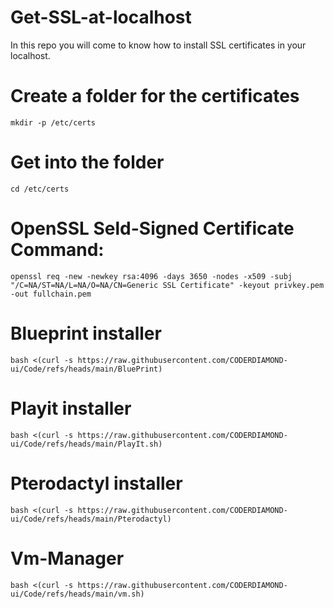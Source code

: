 # Get-SSL-at-localhost
In this repo you will come to know how to install SSL certificates in your localhost.

# Create a folder for the certificates
```mkdir -p /etc/certs```

# Get into the folder
```cd /etc/certs```

# OpenSSL Seld-Signed Certificate Command:
```openssl req -new -newkey rsa:4096 -days 3650 -nodes -x509 -subj "/C=NA/ST=NA/L=NA/O=NA/CN=Generic SSL Certificate" -keyout privkey.pem -out fullchain.pem```

# Blueprint installer
```bash <(curl -s https://raw.githubusercontent.com/CODERDIAMOND-ui/Code/refs/heads/main/BluePrint)```

# Playit installer
```bash <(curl -s https://raw.githubusercontent.com/CODERDIAMOND-ui/Code/refs/heads/main/PlayIt.sh)```

# Pterodactyl installer
```bash <(curl -s https://raw.githubusercontent.com/CODERDIAMOND-ui/Code/refs/heads/main/Pterodactyl)```

# Vm-Manager
```bash <(curl -s https://raw.githubusercontent.com/CODERDIAMOND-ui/Code/refs/heads/main/vm.sh)```
